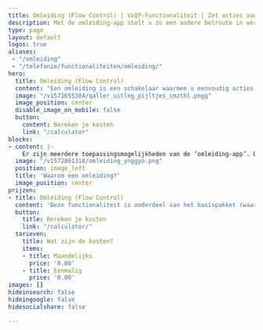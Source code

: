```yaml
---
title: Omleiding (Flow Control) | VoIP-Functionaliteit | Zet acties aan & uit
description: Met de omleiding-app stelt u zo een andere belroute in werking. Erg handig voor ad hoc afwezigheid of op drukke momenten qua inkomende telefonie.
type: page
layout: default
logos: true
aliases: 
 - "/omleiding"
 - "/telefonie/functionaliteiten/omleiding/"
hero:
  title: Omleiding (Flow Control)
  content: "Een omleiding is een schakelaar waarmee u eenvoudig acties aan- of uitzet. Je kunt voor elk nummer omleidingen aanmaken. Daarnaast kun je in één nummer meerdere omleidingen plaatsen."
  image: "/v1571655384/qaller_uitleg_pijltjes_cmzthl.pngg"
  image_position: center
  disable_image_on_mobile: false
  button:
    content: Bereken je kosten
    link: "/calculator"
blocks:
- content: |-
    Er zijn meerdere toepassingsmogelijkheden van de ‘omleiding-app’. Denk hierbij bijvoorbeeld aan het inschakelen van een doorschakeling naar een (wisselend) mobiel nummer als je kantoor verlaat. Of een omleiding bij vergaderingen, bedrijfsuitjes, kerstborrel, maar ook bij calamiteiten, storingen, etc. Je kunt alle functionaliteiten van ons bedieningspaneel in de omleiding plaatsen.<br><br><a href="https://www.callvoip.nl/ondersteuning/simmpl-functionaliteiten/omleidings-app/" class="button">Hoe werkt het?</a>
  image: "/v1572861318/omleiding_ynggyo.png"
  position: image_left
  title: 'Waarom een omleiding?'
  image_position: center
prijzen:
- title: Omleiding (Flow Control)
  content: 'Deze functionaliteit is onderdeel van het basispakket (waar u €7,50 excl. BTW voor betaalt)'
  button:
    title: Bereken je kosten
    link: "/calculator/"
  tarieven:
    title: Wat zijn de kosten?
    items:
    - title: Maandelijks
      price: '0.00'
    - title: Eenmalig
      price: '0.00'
images: []
hideinsearch: false
hideingoogle: false
hidesocialshare: false

---
```

